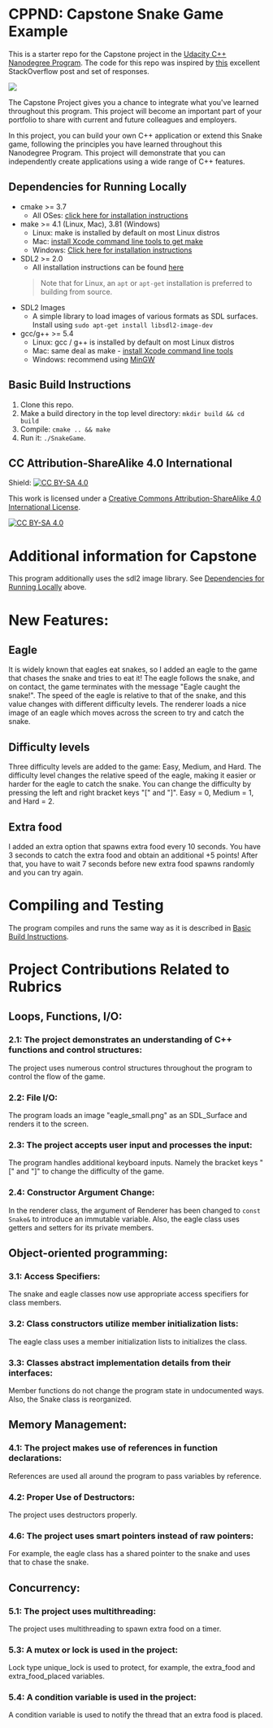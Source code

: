 # CPPND: Capstone Snake Game Example

This is a starter repo for the Capstone project in the [Udacity C++ Nanodegree Program](https://www.udacity.com/course/c-plus-plus-nanodegree--nd213). The code for this repo was inspired by [this](https://codereview.stackexchange.com/questions/212296/snake-game-in-c-with-sdl) excellent StackOverflow post and set of responses.

<img src="snake_game.gif"/>

The Capstone Project gives you a chance to integrate what you've learned throughout this program. This project will become an important part of your portfolio to share with current and future colleagues and employers.

In this project, you can build your own C++ application or extend this Snake game, following the principles you have learned throughout this Nanodegree Program. This project will demonstrate that you can independently create applications using a wide range of C++ features.

## Dependencies for Running Locally
* cmake >= 3.7
  * All OSes: [click here for installation instructions](https://cmake.org/install/)
* make >= 4.1 (Linux, Mac), 3.81 (Windows)
  * Linux: make is installed by default on most Linux distros
  * Mac: [install Xcode command line tools to get make](https://developer.apple.com/xcode/features/)
  * Windows: [Click here for installation instructions](http://gnuwin32.sourceforge.net/packages/make.htm)
* SDL2 >= 2.0
  * All installation instructions can be found [here](https://wiki.libsdl.org/Installation)
  >Note that for Linux, an `apt` or `apt-get` installation is preferred to building from source.
* SDL2 Images
  * A simple library to load images of various formats as SDL surfaces. Install using `sudo apt-get install libsdl2-image-dev`
* gcc/g++ >= 5.4
  * Linux: gcc / g++ is installed by default on most Linux distros
  * Mac: same deal as make - [install Xcode command line tools](https://developer.apple.com/xcode/features/)
  * Windows: recommend using [MinGW](http://www.mingw.org/)

## Basic Build Instructions

1. Clone this repo.
2. Make a build directory in the top level directory: `mkdir build && cd build`
3. Compile: `cmake .. && make`
4. Run it: `./SnakeGame`.


## CC Attribution-ShareAlike 4.0 International


Shield: [![CC BY-SA 4.0][cc-by-sa-shield]][cc-by-sa]

This work is licensed under a
[Creative Commons Attribution-ShareAlike 4.0 International License][cc-by-sa].

[![CC BY-SA 4.0][cc-by-sa-image]][cc-by-sa]

[cc-by-sa]: http://creativecommons.org/licenses/by-sa/4.0/
[cc-by-sa-image]: https://licensebuttons.net/l/by-sa/4.0/88x31.png
[cc-by-sa-shield]: https://img.shields.io/badge/License-CC%20BY--SA%204.0-lightgrey.svg

# Additional information for Capstone

This program additionally uses the sdl2 image library. See [Dependencies for Running Locally](#dependencies-for-running-locally) above.

# New Features:

## Eagle
It is widely known that eagles eat snakes, so I added an eagle to the game that chases the snake and tries to eat it! The eagle follows the snake, and on contact, the game terminates with the message "Eagle caught the snake!". The speed of the eagle is relative to that of the snake, and this value changes with different difficulty levels. The renderer loads a nice image of an eagle which moves across the screen to try and catch the snake.

## Difficulty levels
Three difficulty levels are added to the game: Easy, Medium, and Hard. The difficulty level changes the relative speed of the eagle, making it easier or harder for the eagle to catch the snake. You can change the difficulty by pressing the left and right bracket keys "[" and "]". Easy = 0, Medium = 1, and Hard = 2.

## Extra food
I added an extra option that spawns extra food every 10 seconds. You have 3 seconds to catch the extra food and obtain an additional +5 points! After that, you have to wait 7 seconds before new extra food spawns randomly and you can try again.

# Compiling and Testing
The program compiles and runs the same way as it is described in [Basic Build Instructions](#basic-build-instructions).

# Project Contributions Related to Rubrics

## Loops, Functions, I/O:
### 2.1: The project demonstrates an understanding of C++ functions and control structures:
The project uses numerous control structures throughout the program to control the flow of the game.
### 2.2: File I/O:
The program loads an image "eagle_small.png" as an SDL_Surface and renders it to the screen.

### 2.3: The project accepts user input and processes the input:
The program handles additional keyboard inputs. Namely the bracket keys "[" and "]" to change the difficulty of the game.

### 2.4: Constructor Argument Change:
In the renderer class, the argument of Renderer has been changed to `const Snake&` to introduce an immutable variable. Also, the eagle class uses getters and setters for its private members.

## Object-oriented programming:
### 3.1: Access Specifiers:
The snake and eagle classes now use appropriate access specifiers for class members.

### 3.2: Class constructors utilize member initialization lists:
The eagle class uses a member initialization lists to initializes the class.

### 3.3: Classes abstract implementation details from their interfaces:
Member functions do not change the program state in undocumented ways. Also, the Snake class is reorganized.

## Memory Management:
### 4.1: The project makes use of references in function declarations:
References are used all around the program to pass variables by reference.

### 4.2: Proper Use of Destructors:
The project uses destructors properly.

### 4.6: The project uses smart pointers instead of raw pointers:
For example, the eagle class has a shared pointer to the snake and uses that to chase the snake.
## Concurrency:

### 5.1: The project uses multithreading:
The project uses multithreading to spawn extra food on a timer.

### 5.3: A mutex or lock is used in the project:
Lock type unique_lock is used to protect, for example, the extra_food and extra_food_placed variables.

### 5.4: A condition variable is used in the project:
A condition variable is used to notify the thread that an extra food is placed.
